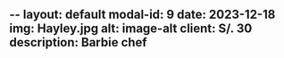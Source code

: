 --
layout: default
modal-id: 9
date: 2023-12-18
img: Hayley.jpg
alt: image-alt
client: S/. 30
description: Barbie chef
---
